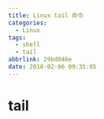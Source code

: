 ```yaml
---
title: Linux tail 命令
categories:
  - Linux
tags:
  - shell
  - tail
abbrlink: 29bd046e
date: 2018-02-06 09:35:05
---
```


# tail
